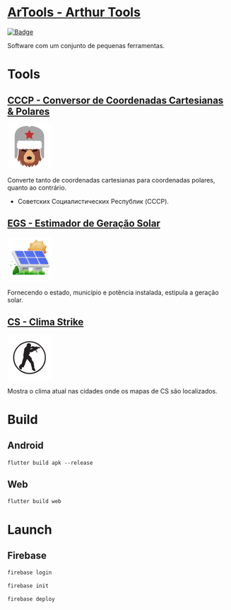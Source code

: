 # <a href='https://artools1509.web.app/'>ArTools - Arthur Tools</a>

<a href="LICENSE">![Badge](https://img.shields.io/badge/license-AÇAÍWARE-purple?style=for-the-badge)</a>

Software com um conjunto de pequenas ferramentas.

# Tools

## <a href='https://artools1509.web.app/#/CCCP'>CCCP - Conversor de Coordenadas Cartesianas & Polares</a>

<a href='https://artools1509.web.app/#/CCCP'><img src="./assets/images/logos/CCCP.png" height="100"></a>

Converte tanto de coordenadas cartesianas para coordenadas polares, quanto ao contrário.

- Советских Социалистических Республик (CCCP).

## <a href='https://artools1509.web.app/#/EGS'>EGS - Estimador de Geração Solar</a>

<a href='https://artools1509.web.app/#/EGS'><img src="./assets/images/logos/EGS.png" height="100"></a>

Fornecendo o estado, município e potência instalada, estipula a geração solar.

## <a href='https://artools1509.web.app/#/CS'>CS - Clima Strike</a>

<a href='https://artools1509.web.app/#/CS'><img src="./assets/images/logos/CS16.png" height="100"></a>

Mostra o clima atual nas cidades onde os mapas de CS são localizados.

# Build

## Android

```
flutter build apk --release
```

## Web
```
flutter build web
```

# Launch

## Firebase
```
firebase login
```

```
firebase init
```

```
firebase deploy
```